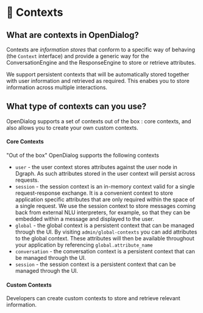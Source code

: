 # 🧩 Contexts

## What are contexts in OpenDialog?

Contexts are _information stores_ that conform to a specific way of behaving (the `Context` interface) and provide a generic way for the ConversationEngine and the ResponseEngine to store or retrieve attributes.&#x20;

We support persistent contexts that will be automatically stored together with user information and retrieved as required. This enabes you to store information across multiple interactions.

## What type of contexts can you use?

OpenDialog supports a set of contexts out of the box : core contexts, and also allows you to create your own custom contexts.

#### Core Contexts

"Out of the box" OpenDialog supports the following contexts

* `user` - the user context stores attributes against the user node in Dgraph. As such attributes stored in the user context will persist across requests.
* `session` - the session context is an in-memory context valid for a single request-response exchange. It is a convenient context to store application specific attributes that are only required within the space of a single request. We use the session context to store messages coming back from external NLU interpreters, for example, so that they can be embedded within a message and displayed to the user.
* `global` - the global context is a persistent context that can be managed through the UI. By visiting `admin/global-contexts` you can add attributes to the global context. These attributes will then be available throughout your application by referencing `global.attribute_name`&#x20;
* `conversation` - the conversation context is a persistent context that can be managed through the UI.&#x20;
* `session` - the session context is a persistent context that can be managed through the UI. &#x20;

#### Custom Contexts

Developers can create custom contexts to store and retrieve relevant information.
